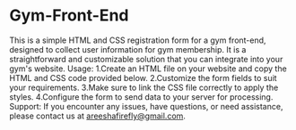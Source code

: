# Gym-Front-End
This is a simple HTML and CSS registration form for a gym front-end, designed to collect user information for gym membership. It is a straightforward and customizable solution that you can integrate into your gym's website.
Usage:
1.Create an HTML file on your website and copy the HTML and CSS code provided below.
2.Customize the form fields to suit your requirements.
3.Make sure to link the CSS file correctly to apply the styles.
4.Configure the form to send data to your server for processing.
Support:
If you encounter any issues, have questions, or need assistance, please contact us at areeshafirefly@gmail.com.
